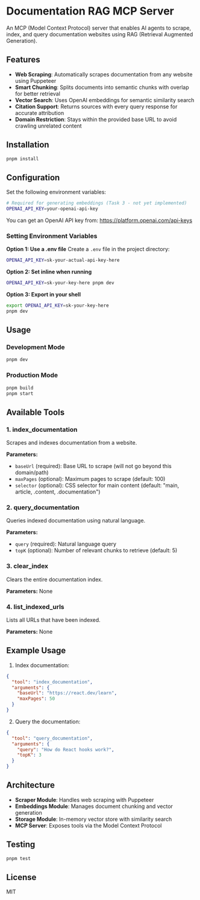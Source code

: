 # Documentation RAG MCP Server

An MCP (Model Context Protocol) server that enables AI agents to scrape, index, and query documentation websites using RAG (Retrieval Augmented Generation).

## Features

- **Web Scraping**: Automatically scrapes documentation from any website using Puppeteer
- **Smart Chunking**: Splits documents into semantic chunks with overlap for better retrieval
- **Vector Search**: Uses OpenAI embeddings for semantic similarity search
- **Citation Support**: Returns sources with every query response for accurate attribution
- **Domain Restriction**: Stays within the provided base URL to avoid crawling unrelated content

## Installation

```bash
pnpm install
```

## Configuration

Set the following environment variables:

```bash
# Required for generating embeddings (Task 3 - not yet implemented)
OPENAI_API_KEY=your-openai-api-key
```

You can get an OpenAI API key from: https://platform.openai.com/api-keys

### Setting Environment Variables

**Option 1: Use a .env file**
Create a `.env` file in the project directory:
```bash
OPENAI_API_KEY=sk-your-actual-api-key-here
```

**Option 2: Set inline when running**
```bash
OPENAI_API_KEY=sk-your-key-here pnpm dev
```

**Option 3: Export in your shell**
```bash
export OPENAI_API_KEY=sk-your-key-here
pnpm dev
```

## Usage

### Development Mode

```bash
pnpm dev
```

### Production Mode

```bash
pnpm build
pnpm start
```

## Available Tools

### 1. index_documentation
Scrapes and indexes documentation from a website.

**Parameters:**
- `baseUrl` (required): Base URL to scrape (will not go beyond this domain/path)
- `maxPages` (optional): Maximum pages to scrape (default: 100)
- `selector` (optional): CSS selector for main content (default: "main, article, .content, .documentation")

### 2. query_documentation
Queries indexed documentation using natural language.

**Parameters:**
- `query` (required): Natural language query
- `topK` (optional): Number of relevant chunks to retrieve (default: 5)

### 3. clear_index
Clears the entire documentation index.

**Parameters:** None

### 4. list_indexed_urls
Lists all URLs that have been indexed.

**Parameters:** None

## Example Usage

1. Index documentation:
```json
{
  "tool": "index_documentation",
  "arguments": {
    "baseUrl": "https://react.dev/learn",
    "maxPages": 50
  }
}
```

2. Query the documentation:
```json
{
  "tool": "query_documentation",
  "arguments": {
    "query": "How do React hooks work?",
    "topK": 3
  }
}
```

## Architecture

- **Scraper Module**: Handles web scraping with Puppeteer
- **Embeddings Module**: Manages document chunking and vector generation
- **Storage Module**: In-memory vector store with similarity search
- **MCP Server**: Exposes tools via the Model Context Protocol

## Testing

```bash
pnpm test
```

## License

MIT 